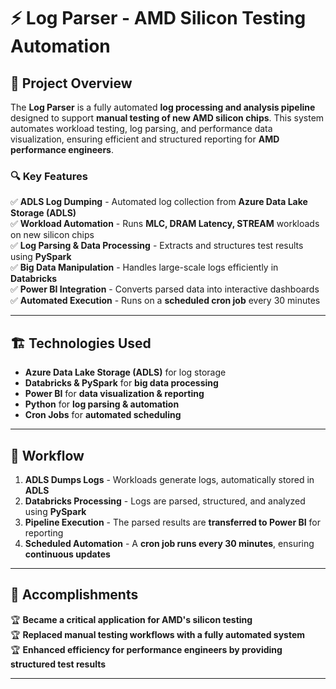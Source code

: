 # ⚡ Log Parser - AMD Silicon Testing Automation  

## 📌 Project Overview  
The **Log Parser** is a fully automated **log processing and analysis pipeline** designed to support **manual testing of new AMD silicon chips**. This system automates workload testing, log parsing, and performance data visualization, ensuring efficient and structured reporting for **AMD performance engineers**.  

### 🔍 Key Features  
✅ **ADLS Log Dumping** - Automated log collection from **Azure Data Lake Storage (ADLS)**  
✅ **Workload Automation** - Runs **MLC, DRAM Latency, STREAM** workloads on new silicon chips  
✅ **Log Parsing & Data Processing** - Extracts and structures test results using **PySpark**  
✅ **Big Data Manipulation** - Handles large-scale logs efficiently in **Databricks**  
✅ **Power BI Integration** - Converts parsed data into interactive dashboards  
✅ **Automated Execution** - Runs on a **scheduled cron job** every 30 minutes  

---

## 🏗️ Technologies Used  
- **Azure Data Lake Storage (ADLS)** for log storage  
- **Databricks & PySpark** for **big data processing**  
- **Power BI** for **data visualization & reporting**  
- **Python** for **log parsing & automation**  
- **Cron Jobs** for **automated scheduling**  

---

## 🚀 Workflow  
1. **ADLS Dumps Logs** - Workloads generate logs, automatically stored in **ADLS**  
2. **Databricks Processing** - Logs are parsed, structured, and analyzed using **PySpark**  
3. **Pipeline Execution** - The parsed results are **transferred to Power BI** for reporting  
4. **Scheduled Automation** - A **cron job runs every 30 minutes**, ensuring **continuous updates**  

---

## 🎯 Accomplishments  
🏆 **Became a critical application for AMD's silicon testing**  
🏆 **Replaced manual testing workflows with a fully automated system**  
🏆 **Enhanced efficiency for performance engineers by providing structured test results**  

---
